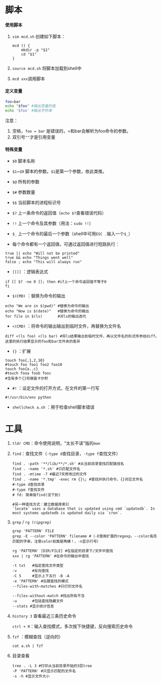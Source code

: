 # 脚本

#### 使用脚本

1. `vim mcd.sh` 创建如下脚本：

   ```
   mcd () {
       mkdir -p "$1"
       cd "$1"
   }
   ```

2. `source mcd.sh` 将脚本加载到shell中
3. `mcd xxx`调用脚本



#### 定义变量

```bash
foo=bar
echo "$foo" #输出变量的值
echo '$foo' #输出字符串
```

注意：

1. 空格，`foo = bar` 是错误的，=和bar会解析为foo命令的参数。
2. 双引号`""`才是引用变量



#### 特殊变量

- `$0` 脚本名称
- `$1`~`$9` 脚本的参数。`$1`是第一个参数，依此类推。
- `$@` 所有的参数
- `$#` 参数数量
- `$$` 当前脚本的进程标识号
- `$?` 上一条命令的返回值（`echo $?`查看错误代码）
- `!!` 上一个命令及其参数（用法：`sudo !!`）
- `$_` 上一个命令的最后一个参数（shell中可用`ESC .`输入一个`$_`）

- 每个命令都有一个返回值，可通过返回值进行短路执行：

```shell
true || echo "Will not be printed"
true && echo "Things went well"
false ; echo "This will always run"
```

- `[[]]` ：逻辑表达式

```shell
if [[ $? -ne 0 ]]; then #if上一个命令返回值不等于0
fi
```



- `$(CMD)` ：替换为命令的输出

```shell
echo "We are in $(pwd)" #替换为命令的输出
echo "Now is $(date)"	#替换为命令的输出
for file in $(ls)		#对ls的输出迭代
```

- `<(CMD)` ：将命令的输出输出到临时文件，再替换为文件名

```shell
diff <(ls foo) <(ls bar) #将ls结果输出到临时文件，再以文件名的形式传参给diff。这里的执行结果显示的foo和bar文件夹的差异
```



- `{}` ：扩展

```shell
touch foo{,1,2,10}
#touch foo foo1 foo2 foo10
touch foo{a..c}
#touch fooa foob fooc
#含有多个{}将做笛卡尔积
```



- `#!` ：设定文件的打开方式，在文件的第一行写

```
#!/usr/bin/env python
```



- `shellcheck a.sh` ：用于检查shell脚本错误









# 工具

1. `tldr CMD`：命令使用说明，“太长不读”版的`man`

2. `find`：查找文件（`-type d`查找目录，`-type f`查找文件）

   ```shell
   find . -path '**/lib/**/*.sh' #从当前目录查找匹配路径名
   find . -name '*.sh' #只匹配文件名
   find . -mtime -7	#最近7天修改过的文件
   find . -name '*.tmp' -exec rm {}\; #查找并执行命令，{}对应文件名
   #-type d查找目录
   #-type f查找文件
   # fd: 简单版find(没下到)
   ```

   ```shell
   #另一种查找方式：建立数据库索引
   `locate` uses a database that is updated using cmd `updatedb`. In most systems updatedb is updated daily via `cron`. 
   ```

3. `grep` / `rg (ripgrep)`

   ```shell
   grep 'PATTERN' FILE
   grep -E --color 'PATTERN' filename #（-E使用扩展的regexp，--color高亮匹配的字串，注意color前面是两横！，-n显示行号）
    
   rg 'PATTERN' [DIR/FILE] #在指定的目录下/文件中查找
   xxx | rg 'PATTERN' #在命令的输出中查找
   
   -t txt 	#指定查找文件类型
   -v 		#反向查找
   -C 5 	#显示上下五行 -B -A 
   -e 'PATTERN' #后跟查找的模式
   --files-with-matches #只打印文件名
   
   --files-without-match #找出所有不含
   -u 		#包括查找隐藏文件
   --stats #显示统计信息
   ```

4. `history 3` 查看最近三条历史命令

   `ctrl + R`：输入查找模式，多次按下快捷键，反向搜索历史命令

5. `fzf` ：模糊查找（逆向的）

   ```
   cat a.sh | fzf
   ```

6. 目录查看

   ```shell
   tree . -L 3 #打印从当前目录开始的3层tree
   -P 'PATTERN' #只显示匹配的文件名
   -s -h #显示文件大小
   ```